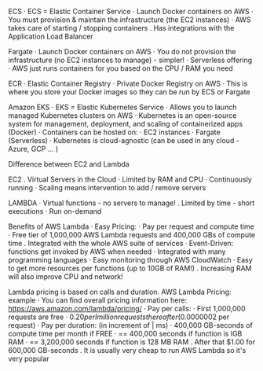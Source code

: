 ECS
· ECS = Elastic Container Service
· Launch Docker containers on
AWS
· You must provision & maintain the infrastructure (the EC2 instances)
· AWS takes care of starting / stopping containers
. Has integrations with the Application Load Balancer

Fargate
· Launch Docker containers on
AWS
· You do not provision the
infrastructure (no EC2 instances
to manage) - simpler!
· Serverless offering
· AWS just runs containers for
you based on the CPU / RAM
you need


ECR
· Elastic Container Registry
· Private Docker Registry on AWS
· This is where you store your Docker images so they can be run by ECS or Fargate

Amazon EKS
· EKS = Elastic Kubernetes Service
· Allows you to launch managed Kubernetes clusters on AWS
· Kubernetes is an open-source system for management, deployment, and scaling of containerized apps (Docker)
· Containers can be hosted on:
· EC2 instances
· Fargate (Serverless)
· Kubernetes is cloud-agnostic
(can be used in any cloud - Azure, GCP ... )

Difference between EC2 and Lambda

EC2
. Virtual Servers in the Cloud
· Limited by RAM and CPU
· Continuously running
· Scaling means intervention to add / remove servers

LAMBDA
· Virtual functions - no servers to manage!
. Limited by time - short executions
· Run on-demand

Benefits of AWS Lambda
· Easy Pricing:
· Pay per request and compute time
· Free tier of 1,000,000 AWS Lambda requests and 400,000 GBs of compute time
. Integrated with the whole AWS suite of services
· Event-Driven: functions get invoked by AWS when needed
· Integrated with many programming languages
· Easy monitoring through AWS CloudWatch
· Easy to get more resources per functions (up to 10GB of RAM!)
. Increasing RAM will also improve CPU and network!

 Lambda pricing
is based on calls and duration.
AWS Lambda Pricing: example
· You can find overall pricing information here:
https://aws.amazon.com/lambda/pricing/
· Pay per calls:
· First 1,000,000 requests are free
· $0.20 per I million requests thereafter ($0.0000002 per request)
· Pay per duration: (in increment of | ms)
· 400,000 GB-seconds of compute time per month if FREE
· == 400,000 seconds if function is IGB RAM
· == 3,200,000 seconds if function is 128 MB RAM
. After that $1.00 for 600,000 GB-seconds
. It is usually very cheap to run AWS Lambda so it's very popular



